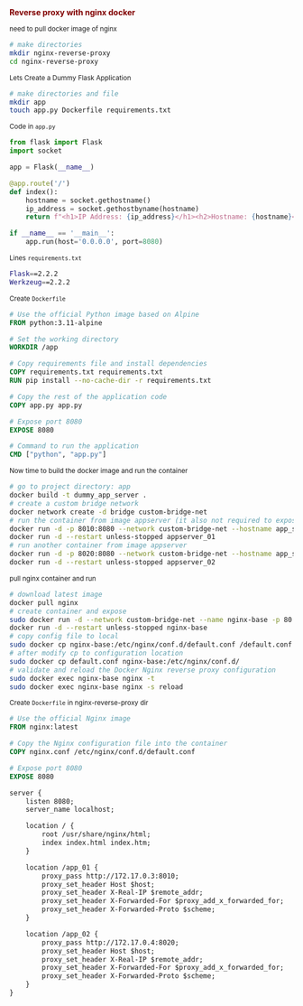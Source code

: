 <summary><b style="color:Maroon;">Reverse proxy with nginx docker</b></summary>

<sub>need to pull docker image of nginx<sub>


```bash
# make directories
mkdir nginx-reverse-proxy
cd nginx-reverse-proxy
```

<sub>Lets Create a Dummy Flask Application<sub>

```bash
# make directories and file
mkdir app
touch app.py Dockerfile requirements.txt
```

<sub>Code in `app.py`<sub>

```python
from flask import Flask
import socket

app = Flask(__name__)

@app.route('/')
def index():
    hostname = socket.gethostname()
    ip_address = socket.gethostbyname(hostname)
    return f"<h1>IP Address: {ip_address}</h1><h2>Hostname: {hostname}</h2>"

if __name__ == '__main__':
    app.run(host='0.0.0.0', port=8080)
```

<sub>Lines `requirements.txt`<sub>

```bash
Flask==2.2.2
Werkzeug==2.2.2
```

<sub>Create `Dockerfile`<sub>

```dockerfile
# Use the official Python image based on Alpine
FROM python:3.11-alpine

# Set the working directory
WORKDIR /app

# Copy requirements file and install dependencies
COPY requirements.txt requirements.txt
RUN pip install --no-cache-dir -r requirements.txt

# Copy the rest of the application code
COPY app.py app.py

# Expose port 8080
EXPOSE 8080

# Command to run the application
CMD ["python", "app.py"]
```

<sub>Now time to build the docker image and run the container<sub>

```bash
# go to project directory: app
docker build -t dummy_app_server .
# create a custom bridge network
docker network create -d bridge custom-bridge-net
# run the container from image appserver (it also not required to expose the port to docker host)
docker run -d -p 8010:8080 --network custom-bridge-net --hostname app_server_01 --name appserver_01 dummy_app_server
docker run -d --restart unless-stopped appserver_01
# run another container from image appserver
docker run -d -p 8020:8080 --network custom-bridge-net --hostname app_server_02 --name appserver_02 dummy_app_server
docker run -d --restart unless-stopped appserver_02 
```

<sub>pull nginx container and run<sub>


```bash
# download latest image 
docker pull nginx 
# create container and expose
sudo docker run -d --network custom-bridge-net --name nginx-base -p 80:80 nginx
docker run -d --restart unless-stopped nginx-base
# copy config file to local
sudo docker cp nginx-base:/etc/nginx/conf.d/default.conf /default.conf
# after modify cp to configuration location
sudo docker cp default.conf nginx-base:/etc/nginx/conf.d/
# validate and reload the Docker Nginx reverse proxy configuration
sudo docker exec nginx-base nginx -t
sudo docker exec nginx-base nginx -s reload
```


<sub>Create `Dockerfile` in nginx-reverse-proxy dir<sub>

```dockerfile
# Use the official Nginx image
FROM nginx:latest

# Copy the Nginx configuration file into the container
COPY nginx.conf /etc/nginx/conf.d/default.conf

# Expose port 8080
EXPOSE 8080

server {
    listen 8080;
    server_name localhost;

    location / {
        root /usr/share/nginx/html;
        index index.html index.htm;
    }

    location /app_01 {
        proxy_pass http://172.17.0.3:8010;
        proxy_set_header Host $host;
        proxy_set_header X-Real-IP $remote_addr;
        proxy_set_header X-Forwarded-For $proxy_add_x_forwarded_for;
        proxy_set_header X-Forwarded-Proto $scheme;
    }

    location /app_02 {
        proxy_pass http://172.17.0.4:8020;
        proxy_set_header Host $host;
        proxy_set_header X-Real-IP $remote_addr;
        proxy_set_header X-Forwarded-For $proxy_add_x_forwarded_for;
        proxy_set_header X-Forwarded-Proto $scheme;
    }
}
```